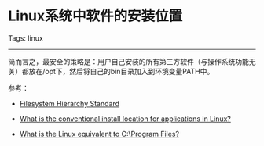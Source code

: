 # Linux系统中软件的安装位置
Tags: linux

------

简而言之，最安全的策略是：用户自己安装的所有第三方软件（与操作系统功能无关）都放在/opt下，然后将自己的bin目录加入到环境变量PATH中。

参考：

* [Filesystem Hierarchy Standard](https://en.wikipedia.org/wiki/Filesystem_Hierarchy_Standard)

* [What is the conventional install location for applications in Linux?](http://superuser.com/questions/90479/what-is-the-conventional-install-location-for-applications-in-linux)

* [What is the Linux equivalent to C:\Program Files?](http://unix.stackexchange.com/questions/20490/what-is-the-linux-equivalent-to-c-program-files)